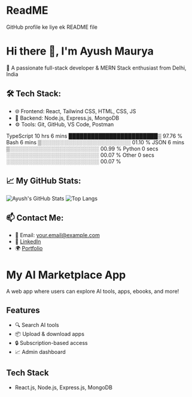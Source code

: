 # ReadME
GitHub profile ke liye ek README file
# Hi there 👋, I'm Ayush Maurya

🚀 A passionate full-stack developer & MERN Stack enthusiast from Delhi, India

## 🛠️ Tech Stack:
- 🌐 Frontend: React, Tailwind CSS, HTML, CSS, JS
- 🔧 Backend: Node.js, Express.js, MongoDB
- ⚙️ Tools: Git, GitHub, VS Code, Postman

TypeScript   10 hrs 6 mins   ████████████████████████▒   97.76 %
Bash         6 mins          ▒░░░░░░░░░░░░░░░░░░░░░░░░   01.10 %
JSON         6 mins          ▒░░░░░░░░░░░░░░░░░░░░░░░░   00.99 %
Python       0 secs          ░░░░░░░░░░░░░░░░░░░░░░░░░   00.07 %
Other        0 secs          ░░░░░░░░░░░░░░░░░░░░░░░░░   00.07 %

## 📈 My GitHub Stats:
![Ayush's GitHub Stats](https://github-readme-stats.vercel.app/api?username=ayushmaurya&show_icons=true&theme=radical)
![Top Langs](https://github-readme-stats.vercel.app/api/top-langs/?username=ayushmaurya&layout=compact&theme=radical)

## 📫 Contact Me:
- 📧 Email: your.email@example.com
- 💼 [LinkedIn](https://www.linkedin.com/in/your-profile)
- 🌍 [Portfolio](https://your-portfolio.com)

# My AI Marketplace App

A web app where users can explore AI tools, apps, ebooks, and more!

## Features
- 🔍 Search AI tools
- 📦 Upload & download apps
- 🔒 Subscription-based access
- 📈 Admin dashboard

## Tech Stack
- React.js, Node.js, Express.js, MongoDB
